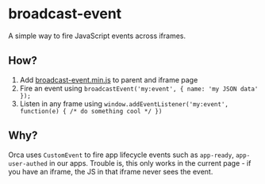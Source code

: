 # broadcast-event

A simple way to fire JavaScript events across iframes.

## How?

1. Add [broadcast-event.min.js](dist/broadcast-event.min.js) to parent and iframe page
2. Fire an event using `broadcastEvent('my:event', { name: 'my JSON data' });`
3. Listen in any frame using `window.addEventListener('my:event', function(e) { /* do something cool */ })`

## Why?

Orca uses `CustomEvent` to fire app lifecycle events such as `app-ready`, `app-user-authed` in our apps. Trouble is, this only works in the current page - if you have an iframe, the JS in that iframe never sees the event.

